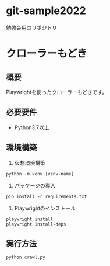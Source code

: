 # git-sample2022
勉強会用のリポジトリ
# クローラーもどき

## 概要
Playwrightを使ったクローラーもどきです。

## 必要要件
- Python3.7以上

## 環境構築
1. 仮想環境構築
```[bash]
python -m venv [venv-name]
```
1. パッケージの導入
```[bash]
pip install -r requirements.txt
```
1. Playwrightのインストール
```[bash]
playwright install
playwright install-deps
```

## 実行方法
```
python crawl.py
```